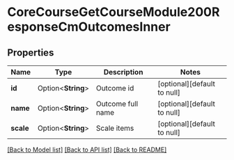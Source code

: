 # CoreCourseGetCourseModule200ResponseCmOutcomesInner

## Properties

Name | Type | Description | Notes
------------ | ------------- | ------------- | -------------
**id** | Option<**String**> | Outcome id | [optional][default to null]
**name** | Option<**String**> | Outcome full name | [optional][default to null]
**scale** | Option<**String**> | Scale items | [optional][default to null]

[[Back to Model list]](../README.md#documentation-for-models) [[Back to API list]](../README.md#documentation-for-api-endpoints) [[Back to README]](../README.md)


